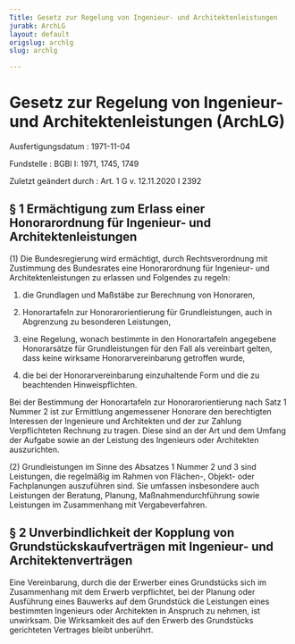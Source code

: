 ```yaml
---
Title: Gesetz zur Regelung von Ingenieur- und Architektenleistungen
jurabk: ArchLG
layout: default
origslug: archlg
slug: archlg

---
```


# Gesetz zur Regelung von Ingenieur- und Architektenleistungen (ArchLG)

Ausfertigungsdatum
:   1971-11-04

Fundstelle
:   BGBl I: 1971, 1745, 1749

Zuletzt geändert durch
:   Art. 1 G v. 12.11.2020 I 2392


## § 1 Ermächtigung zum Erlass einer Honorarordnung für Ingenieur- und Architektenleistungen

(1) Die Bundesregierung wird ermächtigt, durch Rechtsverordnung mit
Zustimmung des Bundesrates eine Honorarordnung für Ingenieur- und
Architektenleistungen zu erlassen und Folgendes zu regeln:

1.  die Grundlagen und Maßstäbe zur Berechnung von Honoraren,


2.  Honorartafeln zur Honorarorientierung für Grundleistungen, auch in
    Abgrenzung zu besonderen Leistungen,


3.  eine Regelung, wonach bestimmte in den Honorartafeln angegebene
    Honorarsätze für Grundleistungen für den Fall als vereinbart gelten,
    dass keine wirksame Honorarvereinbarung getroffen wurde,


4.  die bei der Honorarvereinbarung einzuhaltende Form und die zu
    beachtenden Hinweispflichten.



Bei der Bestimmung der Honorartafeln zur Honorarorientierung nach Satz
1 Nummer 2 ist zur Ermittlung angemessener Honorare den berechtigten
Interessen der Ingenieure und Architekten und der zur Zahlung
Verpflichteten Rechnung zu tragen. Diese sind an der Art und dem
Umfang der Aufgabe sowie an der Leistung des Ingenieurs oder
Architekten auszurichten.

(2) Grundleistungen im Sinne des Absatzes 1 Nummer 2 und 3 sind
Leistungen, die regelmäßig im Rahmen von Flächen-, Objekt- oder
Fachplanungen auszuführen sind. Sie umfassen insbesondere auch
Leistungen der Beratung, Planung, Maßnahmendurchführung sowie
Leistungen im Zusammenhang mit Vergabeverfahren.


## § 2 Unverbindlichkeit der Kopplung von Grundstückskaufverträgen mit Ingenieur- und Architektenverträgen

Eine Vereinbarung, durch die der Erwerber eines Grundstücks sich im
Zusammenhang mit dem Erwerb verpflichtet, bei der Planung oder
Ausführung eines Bauwerks auf dem Grundstück die Leistungen eines
bestimmten Ingenieurs oder Architekten in Anspruch zu nehmen, ist
unwirksam. Die Wirksamkeit des auf den Erwerb des Grundstücks
gerichteten Vertrages bleibt unberührt.

